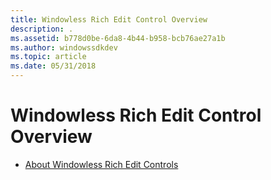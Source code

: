 ```yaml
---
title: Windowless Rich Edit Control Overview
description: .
ms.assetid: b778d0be-6da8-4b44-b958-bcb76ae27a1b
ms.author: windowssdkdev
ms.topic: article
ms.date: 05/31/2018
---
```


# Windowless Rich Edit Control Overview

-   [About Windowless Rich Edit Controls](about-windowless-rich-edit-controls.md)

 

 




